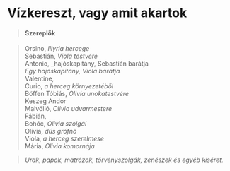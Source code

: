 <!-- ======================================================================
--- Search engine
title:          Vízkereszt, vagy amit akartok
keywords:       vízkereszt, akar, vígjáték
description:    William Shakespeare: Vízkereszt, vagy amit akartok.
--- Menu system
order:          170
text:           Vízkereszt, vagy amit akartok
hidden:         false
umbel:          false
--- Page properties
id:             /comedies/twelfth-night
document:       
layout:         layout-2-left
$-left:         play-list
searchable:     true
======================================================================= -->

# Vízkereszt, vagy amit akartok

>   #### Szereplők
    
>   Orsino, _Illyria hercege_  
    Sebastián, _Viola testvére_  
    Antonio, _hajóskapitány, Sebastián barátja  
    _Egy hajóskapitány, Viola barátja_  
    Valentine,  
    Curio, _a herceg környezetéből_  
    Böffen Tóbiás, _Olivia unokatestvére_  
    Keszeg Andor  
    Malvólió, _Olivia udvarmestere_  
    Fábián,  
    Bohóc, _Olivia szolgái_  
    Olivia, _dús grófnő_  
    Viola, _a herceg szerelmese_  
    Mária, _Olivia komornája_
    
>   _Urak, papok, matrózok, törvényszolgák, zenészek és egyéb kíséret._
